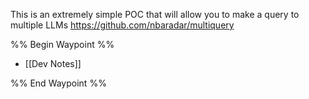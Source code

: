 This is an extremely simple POC that will allow you to make a query to multiple LLMs
https://github.com/nbaradar/multiquery


%% Begin Waypoint %%
- [[Dev Notes]]

%% End Waypoint %%